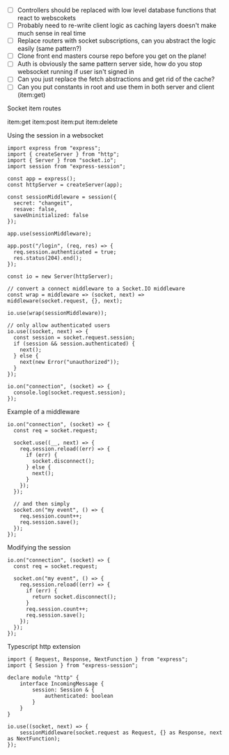 - [ ] Controllers should be replaced with low level database functions that react to webscokets
- [ ] Probably need to re-write client logic as caching layers doesn't make much sense in real time
- [ ] Replace routers with socket subscriptions, can you abstract the logic easily (same pattern?)
- [ ] Clone front end masters course repo before you get on the plane!
- [ ] Auth is obviously the same pattern server side, how do you stop websocket running if user isn't signed in
- [ ] Can you just replace the fetch abstractions and get rid of the cache?
- [ ] Can you put constants in root and use them in both server and client (item:get)

Socket item routes

item:get
item:post
item:put
item:delete

Using the session in a websocket

```
import express from "express";
import { createServer } from "http";
import { Server } from "socket.io";
import session from "express-session";

const app = express();
const httpServer = createServer(app);

const sessionMiddleware = session({
  secret: "changeit",
  resave: false,
  saveUninitialized: false
});

app.use(sessionMiddleware);

app.post("/login", (req, res) => {
  req.session.authenticated = true;
  res.status(204).end();
});

const io = new Server(httpServer);

// convert a connect middleware to a Socket.IO middleware
const wrap = middleware => (socket, next) => middleware(socket.request, {}, next);

io.use(wrap(sessionMiddleware));

// only allow authenticated users
io.use((socket, next) => {
  const session = socket.request.session;
  if (session && session.authenticated) {
    next();
  } else {
    next(new Error("unauthorized"));
  }
});

io.on("connection", (socket) => {
  console.log(socket.request.session);
});
```

Example of a middleware

```
io.on("connection", (socket) => {
  const req = socket.request;

  socket.use((__, next) => {
    req.session.reload((err) => {
      if (err) {
        socket.disconnect();
      } else {
        next();
      }
    });
  });

  // and then simply
  socket.on("my event", () => {
    req.session.count++;
    req.session.save();
  });
});
```

Modifying the session

```
io.on("connection", (socket) => {
  const req = socket.request;

  socket.on("my event", () => {
    req.session.reload((err) => {
      if (err) {
        return socket.disconnect();
      }
      req.session.count++;
      req.session.save();
    });
  });
});
```

Typescript http extension

```
import { Request, Response, NextFunction } from "express";
import { Session } from "express-session";

declare module "http" {
    interface IncomingMessage {
        session: Session & {
            authenticated: boolean
        }
    }
}

io.use((socket, next) => {
    sessionMiddleware(socket.request as Request, {} as Response, next as NextFunction);
});
```
